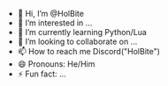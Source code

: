 - 👋 Hi, I’m @HolBite
- 👀 I’m interested in ...
- 🌱 I’m currently learning Python/Lua
- 💞️ I’m looking to collaborate on ...
- 📫 How to reach me Discord("HolBite")
- 😄 Pronouns: He/Him
- ⚡ Fun fact: ...

<!---
HolBite/HolBite is a ✨ special ✨ repository because its `README.md` (this file) appears on your GitHub profile.
You can click the Preview link to take a look at your changes.
--->
